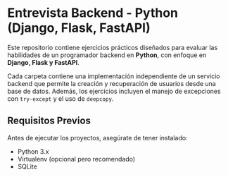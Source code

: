# **Entrevista Backend - Python (Django, Flask, FastAPI)**  

Este repositorio contiene ejercicios prácticos diseñados para evaluar las habilidades de un programador backend en **Python**, con enfoque en **Django, Flask y FastAPI**.  

Cada carpeta contiene una implementación independiente de un servicio backend que permite la creación y recuperación de usuarios desde una base de datos. Además, los ejercicios incluyen el manejo de excepciones con `try-except` y el uso de `deepcopy`.  


## **Requisitos Previos**  
Antes de ejecutar los proyectos, asegúrate de tener instalado:  
- Python 3.x  
- Virtualenv (opcional pero recomendado)  
- SQLite